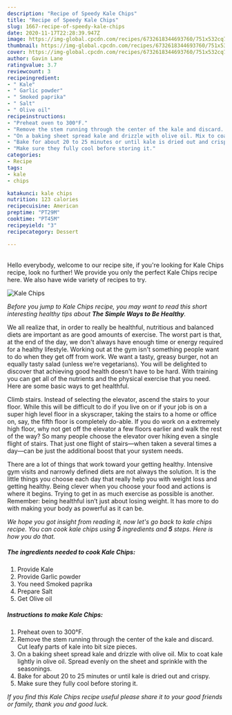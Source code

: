 ```yaml
---
description: "Recipe of Speedy Kale Chips"
title: "Recipe of Speedy Kale Chips"
slug: 1667-recipe-of-speedy-kale-chips
date: 2020-11-17T22:28:39.947Z
image: https://img-global.cpcdn.com/recipes/6732618344693760/751x532cq70/kale-chips-recipe-main-photo.jpg
thumbnail: https://img-global.cpcdn.com/recipes/6732618344693760/751x532cq70/kale-chips-recipe-main-photo.jpg
cover: https://img-global.cpcdn.com/recipes/6732618344693760/751x532cq70/kale-chips-recipe-main-photo.jpg
author: Gavin Lane
ratingvalue: 3.7
reviewcount: 3
recipeingredient:
- " Kale"
- " Garlic powder"
- " Smoked paprika"
- " Salt"
- " Olive oil"
recipeinstructions:
- "Preheat oven to 300°F."
- "Remove the stem running through the center of the kale and discard. Cut leafy parts of kale into bit size pieces."
- "On a baking sheet spread kale and drizzle with olive oil. Mix to coat kale lightly in olive oil. Spread evenly on the sheet and sprinkle with the seasonings."
- "Bake for about 20 to 25 minutes or until kale is dried out and crispy."
- "Make sure they fully cool before storing it."
categories:
- Recipe
tags:
- kale
- chips

katakunci: kale chips 
nutrition: 123 calories
recipecuisine: American
preptime: "PT29M"
cooktime: "PT45M"
recipeyield: "3"
recipecategory: Dessert

---
```

<br>
Hello everybody, welcome to our recipe site, if you're looking for Kale Chips recipe, look no further! We provide you only the perfect Kale Chips recipe here. We also have wide variety of recipes to try.
<br>


![Kale Chips](https://img-global.cpcdn.com/recipes/6732618344693760/751x532cq70/kale-chips-recipe-main-photo.jpg)

<i>Before you jump to Kale Chips recipe, you may want to read this short interesting healthy tips about <strong>The Simple Ways to Be Healthy</strong>.</i>

We all realize that, in order to really be healthful, nutritious and balanced diets are important as are good amounts of exercise. The worst part is that, at the end of the day, we don't always have enough time or energy required for a healthy lifestyle. Working out at the gym isn't something people want to do when they get off from work. We want a tasty, greasy burger, not an equally tasty salad (unless we’re vegetarians). You will be delighted to discover that achieving good health doesn't have to be hard. With training you can get all of the nutrients and the physical exercise that you need. Here are some basic ways to get healthful.

Climb stairs. Instead of selecting the elevator, ascend the stairs to your floor. While this will be difficult to do if you live on or if your job is on a super high level floor in a skyscraper, taking the stairs to a home or office on, say, the fifth floor is completely do-able. If you do work on a extremely high floor, why not get off the elevator a few floors earlier and walk the rest of the way? So many people choose the elevator over hiking even a single flight of stairs. That just one flight of stairs—when taken a several times a day—can be just the additional boost that your system needs. 

There are a lot of things that work toward your getting healthy. Intensive gym visits and narrowly defined diets are not always the solution. It is the little things you choose each day that really help you with weight loss and getting healthy. Being clever when you choose your food and actions is where it begins. Trying to get in as much exercise as possible is another. Remember: being healthful isn’t just about losing weight. It has more to do with making your body as powerful as it can be. 


<i>We hope you got insight from reading it, now let's go back to kale chips recipe. You can cook kale chips using <strong>5</strong> ingredients and <strong>5</strong> steps. Here is how you do that.
</i>

##### The ingredients needed to cook Kale Chips:

1. Provide  Kale
1. Provide  Garlic powder
1. You need  Smoked paprika
1. Prepare  Salt
1. Get  Olive oil


##### Instructions to make Kale Chips:

1. Preheat oven to 300°F.
1. Remove the stem running through the center of the kale and discard. Cut leafy parts of kale into bit size pieces.
1. On a baking sheet spread kale and drizzle with olive oil. Mix to coat kale lightly in olive oil. Spread evenly on the sheet and sprinkle with the seasonings.
1. Bake for about 20 to 25 minutes or until kale is dried out and crispy.
1. Make sure they fully cool before storing it.


<i>If you find this Kale Chips recipe useful please share it to your good friends or family, thank you and good luck.</i>
